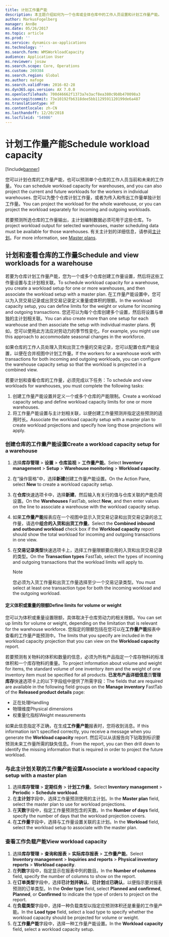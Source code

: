 ```yaml
---
title: 计划工作量产能
description: 本主题介绍如何为一个仓库或全体仓库中的工作人员设置和计划工作量产能。
author: MarkusFogelberg
manager: AnnBe
ms.date: 05/26/2017
ms.topic: article
ms.prod: ''
ms.service: dynamics-ax-applications
ms.technology: ''
ms.search.form: WMSWorkloadCapacity
audience: Application User
ms.reviewer: josaw
ms.search.scope: Core, Operations
ms.custom: 269384
ms.search.region: Global
ms.author: mafoge
ms.search.validFrom: 2016-02-28
ms.dyn365.ops.version: AX 7.0.0
ms.openlocfilehash: 700d46662f1373a7e3acf8ea380c9b8b470098a3
ms.sourcegitcommit: 73e10192fb6318dee5bb1129591120199de6a487
ms.translationtype: HT
ms.contentlocale: zh-CN
ms.lasthandoff: 12/20/2018
ms.locfileid: "54986"
---
```

# <a name="schedule-workload-capacity"></a><span data-ttu-id="ae496-103">计划工作量产能</span><span class="sxs-lookup"><span data-stu-id="ae496-103">Schedule workload capacity</span></span>

[!include[banner](../includes/banner.md)]

<span data-ttu-id="ae496-104">您可以计划仓库的工作量产能，也可以预测单个仓库的工作人员当前和未来的工作量。</span><span class="sxs-lookup"><span data-stu-id="ae496-104">You can schedule workload capacity for warehouses, and you can also project the current and future workloads for the workers in individual warehouses.</span></span> <span data-ttu-id="ae496-105">您可以为整个仓库计划工作量，或者为传入和传出工作量单独计划工作量。</span><span class="sxs-lookup"><span data-stu-id="ae496-105">You can project the workload for the whole warehouse, or you can project the workload separately for incoming and outgoing workloads.</span></span>

<span data-ttu-id="ae496-106">若要预测所选仓库的工作量输出，主计划编制数据必须可用于这些仓库。</span><span class="sxs-lookup"><span data-stu-id="ae496-106">To project workload output for selected warehouses, master scheduling data must be available for those warehouses.</span></span> <span data-ttu-id="ae496-107">有关主计划的详细信息，请参阅[主计划](../master-planning/master-plans.md)。</span><span class="sxs-lookup"><span data-stu-id="ae496-107">For more information, see [Master plans](../master-planning/master-plans.md).</span></span>

## <a name="schedule-and-view-workloads-for-a-warehouse"></a><span data-ttu-id="ae496-108">计划和查看仓库的工作量</span><span class="sxs-lookup"><span data-stu-id="ae496-108">Schedule and view workloads for a warehouse</span></span>

<span data-ttu-id="ae496-109">若要为仓库计划工作量产能，您为一个或多个仓库创建工作量设置，然后将这些工作量设置与主计划相关联。</span><span class="sxs-lookup"><span data-stu-id="ae496-109">To schedule workload capacity for a warehouse, you create a workload setup for one or more warehouses, and then associate the workload setup with a master plan.</span></span> <span data-ttu-id="ae496-110">在工作量产能设置中，您可以为入货交易记录或出货交易记录定义重量或体积的限额。</span><span class="sxs-lookup"><span data-stu-id="ae496-110">In the workload capacity setup, you can define limits for the weight or volume for incoming and outgoing transactions.</span></span> <span data-ttu-id="ae496-111">您还可以为每个仓库创建多个设置，然后将设置与单独的主计划相关联。</span><span class="sxs-lookup"><span data-stu-id="ae496-111">You can also create more than one setup for each warehouse and then associate the setup with individual master plans.</span></span> <span data-ttu-id="ae496-112">例如，您可以使用此方法应对劳动力的季节性变化。</span><span class="sxs-lookup"><span data-stu-id="ae496-112">For example, you might use this approach to accommodate seasonal changes in the workforce.</span></span>

<span data-ttu-id="ae496-113">如果仓库的工作人员处理入货和出货工作量的交易记录，您可以配置仓库产能设置，以便在合并视图中计划工作量。</span><span class="sxs-lookup"><span data-stu-id="ae496-113">If the workers for a warehouse work with transactions for both incoming and outgoing workloads, you can configure the warehouse capacity setup so that the workload is projected in a combined view.</span></span>

<span data-ttu-id="ae496-114">若要计划和查看仓库的工作量，必须完成以下任务：</span><span class="sxs-lookup"><span data-stu-id="ae496-114">To schedule and view workloads for warehouses, you must complete the following tasks:</span></span>

1. <span data-ttu-id="ae496-115">创建工作量产能设置并定义一个或多个仓库的产能限制。</span><span class="sxs-lookup"><span data-stu-id="ae496-115">Create a workload capacity setup and define workload capacity limits for one or more warehouses.</span></span>
2. <span data-ttu-id="ae496-116">将工作量产能设置与主计划相关联，以便创建工作量预测并指定这些预测的适用时长。</span><span class="sxs-lookup"><span data-stu-id="ae496-116">Associate the workload capacity setup with a master plan to create workload projections and specify how long those projections will apply.</span></span>

### <a name="create-a-workload-capacity-setup-for-a-warehouse"></a><span data-ttu-id="ae496-117">创建仓库的工作量产能设置</span><span class="sxs-lookup"><span data-stu-id="ae496-117">Create a workload capacity setup for a warehouse</span></span>

1. <span data-ttu-id="ae496-118">选择**库存管理** \> **设置** \> **仓库监视** \> **工作量产能**。</span><span class="sxs-lookup"><span data-stu-id="ae496-118">Select **Inventory management** \> **Setup** \> **Warehouse monitoring** \> **Workload capacity**.</span></span>
2. <span data-ttu-id="ae496-119">在“操作窗格”中，选择**新建**创建工作量产能设置。</span><span class="sxs-lookup"><span data-stu-id="ae496-119">On the Action Pane, select **New** to create a workload capacity setup.</span></span>
3. <span data-ttu-id="ae496-120">在**仓库**快速选项卡中，选择**新建**，然后输入有关行的值与仓库关联的产能负荷设置。</span><span class="sxs-lookup"><span data-stu-id="ae496-120">On the **Warehouses** FastTab, select **New**, and then enter values on the line to associate a warehouse with the workload capacity setup.</span></span>
4. <span data-ttu-id="ae496-121">如果**工作量产能**报表应在一个视图中显示入货交易记录和出货交易记录的总工作量，请选中**组合的入货和出货工作量**。</span><span class="sxs-lookup"><span data-stu-id="ae496-121">Select the **Combined inbound and outbound workload** check box if the **Workload capacity** report should show the total workload for incoming and outgoing transactions in one view.</span></span>
5. <span data-ttu-id="ae496-122">在**交易记录类型**快速选项卡上，选择工作量限额要应用的入货和出货交易记录的类型。</span><span class="sxs-lookup"><span data-stu-id="ae496-122">On the **Transaction types** FastTab, select the types of incoming and outgoing transactions that the workload limits will apply to.</span></span>

    > [!NOTE]
    > <span data-ttu-id="ae496-123">您必须为入货工作量和出货工作量选择至少一个交易记录类型。</span><span class="sxs-lookup"><span data-stu-id="ae496-123">You must select at least one transaction type for both the incoming workload and the outgoing workload.</span></span>

#### <a name="define-limits-for-volume-or-weight"></a><span data-ttu-id="ae496-124">定义体积或重量的限额</span><span class="sxs-lookup"><span data-stu-id="ae496-124">Define limits for volume or weight</span></span>

<span data-ttu-id="ae496-125">您可以为体积或重量设置限额，具体取决于仓库劳动力的相关限额。</span><span class="sxs-lookup"><span data-stu-id="ae496-125">You can set up limits for volume or weight, depending on the limitation that is relevant for the warehouse workforce.</span></span> <span data-ttu-id="ae496-126">您指定的限额包括在您可以在**工作量产能**报表中查看的工作量产能预测中。</span><span class="sxs-lookup"><span data-stu-id="ae496-126">The limits that you specify are included in the workload capacity projection that you can view on the **Workload capacity** report.</span></span>

<span data-ttu-id="ae496-127">若要预测有关物料的体积和数量的信息，必须为所有产品指定一个库存物料的标准体积和一个库存物料的重量。</span><span class="sxs-lookup"><span data-stu-id="ae496-127">To project information about volume and weight for items, the standard volume of one inventory item and the weight of one inventory item must be specified for all products.</span></span> <span data-ttu-id="ae496-128">**已发布产品详细信息**页**管理库存**快速选项卡上的以下字段组中提供了所需字段：</span><span class="sxs-lookup"><span data-stu-id="ae496-128">The fields that are required are available in the following field groups on the **Manage inventory** FastTab of the **Released product details** page:</span></span>

- <span data-ttu-id="ae496-129">正在处理</span><span class="sxs-lookup"><span data-stu-id="ae496-129">Handling</span></span>
- <span data-ttu-id="ae496-130">物理维度</span><span class="sxs-lookup"><span data-stu-id="ae496-130">Physical dimensions</span></span>
- <span data-ttu-id="ae496-131">权重量化指标</span><span class="sxs-lookup"><span data-stu-id="ae496-131">Weight measurements</span></span>

<span data-ttu-id="ae496-132">如果此信息指定不正确，在生成**工作量产能**报表时，您将收到消息。</span><span class="sxs-lookup"><span data-stu-id="ae496-132">If this information isn't specified correctly, you receive a message when you generate the **Workload capacity** report.</span></span> <span data-ttu-id="ae496-133">然后可以从该报告向下钻取到标识要预测未来工作量所需的缺失信息。</span><span class="sxs-lookup"><span data-stu-id="ae496-133">From the report, you can then drill down to identify the missing information that is required in order to project the future workload.</span></span>

### <a name="associate-a-workload-capacity-setup-with-a-master-plan"></a><span data-ttu-id="ae496-134">与此主计划关联的工作量产能设置</span><span class="sxs-lookup"><span data-stu-id="ae496-134">Associate a workload capacity setup with a master plan</span></span>

1. <span data-ttu-id="ae496-135">选择**库存管理** \> **定期任务** \> **计划工作量**。</span><span class="sxs-lookup"><span data-stu-id="ae496-135">Select **Inventory management** \> **Periodic** \> **Schedule workload**.</span></span>
2. <span data-ttu-id="ae496-136">在**主计划**字段中，选择工作量预测使用的主计划。</span><span class="sxs-lookup"><span data-stu-id="ae496-136">In the **Master plan** field, select the master plan to use for workload projections.</span></span>
3. <span data-ttu-id="ae496-137">在**天数**字段中，指定工作量预测包含的天数。</span><span class="sxs-lookup"><span data-stu-id="ae496-137">In the **Number of days** field, specify the number of days that the workload projection covers.</span></span>
4. <span data-ttu-id="ae496-138">在**工作量**字段中，选择与工作量设置关联的主计划。</span><span class="sxs-lookup"><span data-stu-id="ae496-138">In the **Workload** field, select the workload setup to associate with the master plan.</span></span>

### <a name="view-workload-capacity"></a><span data-ttu-id="ae496-139">查看工作负载产能</span><span class="sxs-lookup"><span data-stu-id="ae496-139">View workload capacity</span></span>

1. <span data-ttu-id="ae496-140">选择**库存管理** \> **查询和报表** \> **实际库存报表** \> **工作量产能**。</span><span class="sxs-lookup"><span data-stu-id="ae496-140">Select **Inventory management** \> **Inquiries and reports** \> **Physical inventory reports** \> **Workload capacity**.</span></span>
2. <span data-ttu-id="ae496-141">在**列数**字段中，指定显示在报表中列的数目。</span><span class="sxs-lookup"><span data-stu-id="ae496-141">In the **Number of columns** field, specify the number of columns to show on the report.</span></span>
3. <span data-ttu-id="ae496-142">在**订单类型**字段中，选择**已计划并确认**、**已计划**或**已确认**，以便指示要对报表预测的订单类型。</span><span class="sxs-lookup"><span data-stu-id="ae496-142">In the **Order type** field, select **Planned and confirmed**, **Planned**, or **Confirmed** to indicate the type of orders to project on the report.</span></span>
4. <span data-ttu-id="ae496-143">在**负载类型**字段中，选择一种负载类型以指定应预测体积还是重量的工作量产能。</span><span class="sxs-lookup"><span data-stu-id="ae496-143">In the **Load type** field, select a load type to specify whether the workload capacity should be projected for volume or weight.</span></span>
5. <span data-ttu-id="ae496-144">在**工作量产能**字段中，选择一种工作量产能设置。</span><span class="sxs-lookup"><span data-stu-id="ae496-144">In the **Workload capacity** field, select a workload capacity setup.</span></span>

